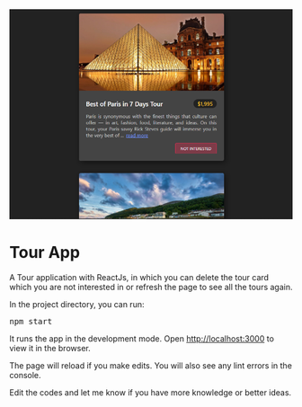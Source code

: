 <div>
  <img src="./src/image/page.PNG" />
  <h1>Tour App</h1>
  <p>
    A Tour application with ReactJs, in which you can delete the tour card which you are not interested in or refresh the page to see all the tours again.
  </p>
</div>
<div>
  <p>In the project directory, you can run:</p>
  <pre>npm start</pre>
  <p>
    It runs the app in the development mode. Open
    <a href="http://localhost:3000">http://localhost:3000</a> to view it in the
    browser.
  </p>
  <p>
    The page will reload if you make edits. You will also see any lint errors in
    the console.
  </p>
  <p>
    Edit the codes and let me know if you have more knowledge or better ideas.
  </p>
</div>
